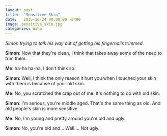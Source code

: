 ```yaml
---
layout: post
title:  "Sensitive Skin"
date:   2015-10-24 00:00:00 -0400
image: sensitive_skin.jpg
categories: haha
---
```


*Simon trying to talk his way out of getting his fingernails trimmed.*

**Simon**: Now that they're clean, I think that takes away some of the need to trim them.

**Me**: ha-ha ha-ha, I don't think so.

**Simon**: Well, I think the only reason it hurt you when I touched your skin with them is because of your old skin.

**Me**: No, you scratched the crap out of me. It's nothing to do with old skin.

**Simon**: I'm serious, you're middle aged. That's the same thing as old. And old people's skin is more sensitive.

**Me**: No, I'm young and pretty around you're old and ugly.

**Simon**: No, you're old and... Well.... Not ugly.
